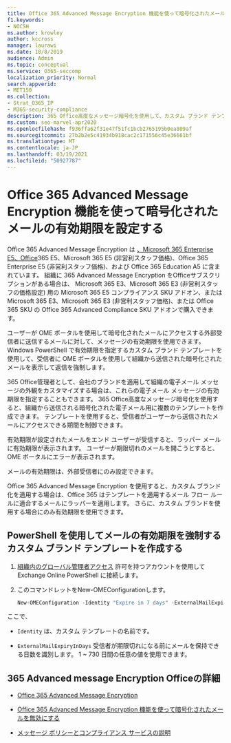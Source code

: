 ```yaml
---
title: Office 365 Advanced Message Encryption 機能を使って暗号化されたメールの有効期限を設定する
f1.keywords:
- NOCSH
ms.author: krowley
author: kccross
manager: laurawi
ms.date: 10/8/2019
audience: Admin
ms.topic: conceptual
ms.service: O365-seccomp
localization_priority: Normal
search.appverid:
- MET150
ms.collection:
- Strat_O365_IP
- M365-security-compliance
description: 365 Office高度なメッセージ暗号化を使用して、カスタム ブランド テンプレートを使用してメールの有効期限を設定することで、メールのセキュリティを拡張します。
ms.custom: seo-marvel-apr2020
ms.openlocfilehash: f936ffa62f31e47f51fc1bcb2765195b0ea809af
ms.sourcegitcommit: 27b2b2e5c41934b918cac2c171556c45e36661bf
ms.translationtype: MT
ms.contentlocale: ja-JP
ms.lasthandoff: 03/19/2021
ms.locfileid: "50927787"
---
```

# <a name="set-an-expiration-date-for-email-encrypted-by-office-365-advanced-message-encryption"></a>Office 365 Advanced Message Encryption 機能を使って暗号化されたメールの有効期限を設定する

Office 365 Advanced Message Encryption は [、Microsoft 365 Enterprise E5、Office](https://www.microsoft.com/microsoft-365/enterprise/home)365 E5、Microsoft 365 E5 (非営利スタッフ価格)、Office 365 Enterprise E5 (非営利スタッフ価格)、および Office 365 Education A5 に含まれています。 組織に 365 Advanced Message Encryption をOfficeサブスクリプションがある場合は、 Microsoft 365 E3、Microsoft 365 E3 (非営利スタッフの価格設定) 用の Microsoft 365 E5 コンプライアンス SKU アドオン、または Microsoft 365 E3、Microsoft 365 E3 (非営利スタッフ価格)、または Office 365 SKU の Office 365 Advanced Compliance SKU アドオンで購入できます。

ユーザーが OME ポータルを使用して暗号化されたメールにアクセスする外部受信者に送信するメールに対して、メッセージの有効期限を使用できます。 Windows PowerShell で有効期限を指定するカスタム ブランド テンプレートを使用して、受信者に OME ポータルを使用して組織から送信された暗号化されたメールを表示して返信を強制します。

365 Office管理者として、会社のブランドを適用して組織の電子メール メッセージの外観をカスタマイズする場合は、これらの電子メール メッセージの有効期限を指定することもできます。 365 Office高度なメッセージ暗号化を使用すると、組織から送信される暗号化された電子メール用に複数のテンプレートを作成できます。 テンプレートを使用すると、受信者がユーザーから送信されたメールにアクセスできる期間を制御できます。

有効期限が設定されたメールをエンド ユーザーが受信すると、ラッパー メールに有効期限が表示されます。 ユーザーが期限切れのメールを開こうとすると、OME ポータルにエラーが表示されます。

メールの有効期限は、外部受信者にのみ設定できます。

Office 365 Advanced Message Encryption を使用すると、カスタム ブランド化を適用する場合は、Office 365 はテンプレートを適用するメール フロー ルールに適合するメールにラッパーを適用します。 さらに、カスタム ブランドを使用する場合にのみ有効期限を使用できます。

## <a name="create-a-custom-branding-template-to-force-mail-expiration-by-using-powershell"></a>PowerShell を使用してメールの有効期限を強制するカスタム ブランド テンプレートを作成する

1. [組織内のグローバル管理者アクセス](/powershell/exchange/connect-to-exchange-online-powershell) 許可を持つアカウントを使用して Exchange Online PowerShell に接続します。

2. このコマンドレットをNew-OMEConfigurationします。

    ```powershell
    New-OMEConfiguration -Identity "Expire in 7 days" -ExternalMailExpiryInDays 7
    ```

ここで、

- `Identity` は、カスタム テンプレートの名前です。

- `ExternalMailExpiryInDays` 受信者が期限切れになる前にメールを保持できる日数を識別します。 1 ~ 730 日間の任意の値を使用できます。

## <a name="more-information-about-office-365-advanced-message-encryption"></a>365 Advanced message Encryption Officeの詳細

- [Office 365 Advanced Message Encryption](ome-advanced-message-encryption.md)

- [Office 365 Advanced Message Encryption 機能を使って暗号化されたメールを無効にする](revoke-ome-encrypted-mail.md)

- [メッセージ ポリシーとコンプライアンス サービスの説明](/office365/servicedescriptions/exchange-online-service-description/message-policy-and-compliance)